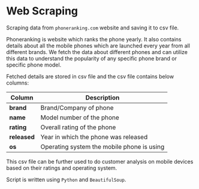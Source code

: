 # Web Scraping

Scraping data from `phoneranking.com` website and saving it to csv file.

Phoneranking is website which ranks the phone yearly. It also contains details about all the mobile phones which are launched every year from all different brands. We fetch the data about different phones and can utilize this data to understand the popularity of any specific phone brand or specific phone model.

Fetched details are stored in csv file and the csv file contains below columns:

Column | Description
--------|-----------
**brand**| Brand/Company of phone
**name**| Model number of the phone
**rating**| Overall rating of the phone
**released**| Year in which the phone was released
**os**| Operating system the mobile phone is using

This csv file can be further used to do customer analysis on mobile devices based on their ratings and operating system.

Script is written using `Python` and `BeautifulSoup`.
